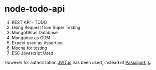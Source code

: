 # node-todo-api

1. REST API - TODO
2. Using Request from Super Testing
3. MongoDB as Database
4. Mongoose as ODM
5. Expect used as Assertion
6. Mocha for testing
7. ES6 Javascript Used

However for authorization [JWT.js](https://jwt.io/) has been used, instead of [Passsport.js](http://www.passportjs.org/).